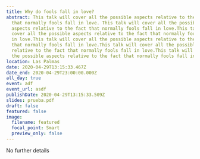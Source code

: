 ```yaml
---
title: Why do fools fall in love?
abstract: This talk will cover all the possible aspects relative to the fact
  that normally fools fall in love. This talk will cover all the possible
  aspects relative to the fact that normally fools fall in love.This talk will
  cover all the possible aspects relative to the fact that normally fools fall
  in love.This talk will cover all the possible aspects relative to the fact
  that normally fools fall in love.This talk will cover all the possible aspects
  relative to the fact that normally fools fall in love.This talk will cover all
  the possible aspects relative to the fact that normally fools fall in love.
location: Las Palmas
date: 2020-04-29T13:15:33.467Z
date_end: 2020-04-29T23:00:00.000Z
all_day: true
event: adf
event_url: asdf
publishDate: 2020-04-29T13:15:33.509Z
slides: prueba.pdf
draft: false
featured: false
image:
  filename: featured
  focal_point: Smart
  preview_only: false
---
```

No further details